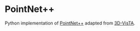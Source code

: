 # PointNet++

Python implementation of [PointNet++](https://arxiv.org/abs/1706.02413) adapted from [3D-VisTA](https://github.com/3d-vista/3D-VisTA).
